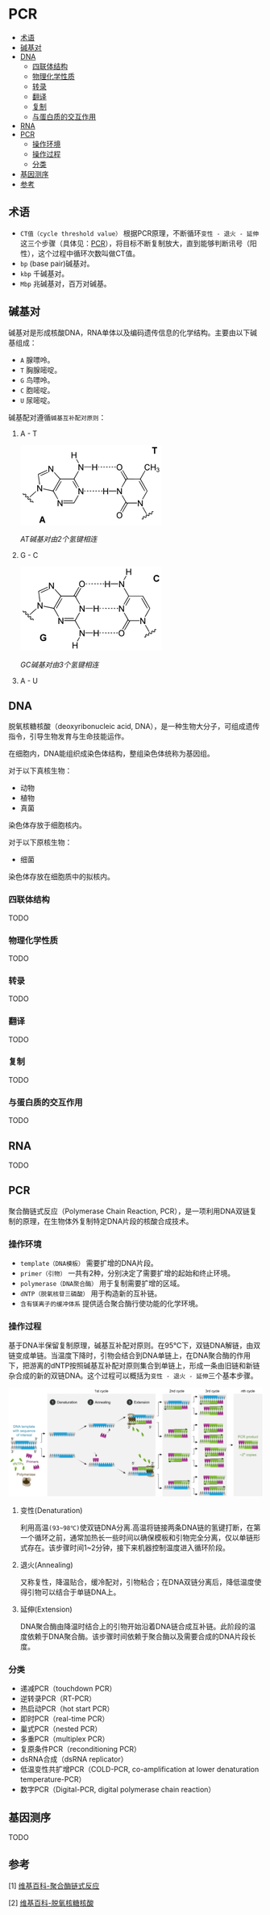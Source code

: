 # PCR

<!-- vim-markdown-toc GFM -->

* [术语](#术语)
* [碱基对](#碱基对)
* [DNA](#dna)
    - [四联体结构](#四联体结构)
    - [物理化学性质](#物理化学性质)
    - [转录](#转录)
    - [翻译](#翻译)
    - [复制](#复制)
    - [与蛋白质的交互作用](#与蛋白质的交互作用)
* [RNA](#rna)
* [PCR](#pcr)
    - [操作环境](#操作环境)
    - [操作过程](#操作过程)
    - [分类](#分类)
* [基因测序](#基因测序)
* [参考](#参考)

<!-- vim-markdown-toc -->



## 术语

- `CT值（cycle threshold value）` 根据PCR原理，不断循环`变性 - 退火 - 延伸`这三个步骤（具体见：[PCR](#PCR)），将目标不断复制放大，直到能够判断讯号（阳性），这个过程中循环次数叫做CT值。
- `bp` (base pair)碱基对。
- `kbp` 千碱基对。
- `Mbp` 兆碱基对，百万对碱基。



## 碱基对

碱基对是形成核酸DNA，RNA单体以及编码遗传信息的化学结构。主要由以下碱基组成：

- `A` 腺嘌呤。
- `T` 胸腺嘧啶。
- `G` 鸟嘌呤。
- `C` 胞嘧啶。
- `U` 尿嘧啶。

碱基配对遵循`碱基互补配对原则`：

1. A - T

   ![a-t](res/a-t.png)

   *AT碱基对由2个氢键相连*

2. G - C

   ![g-c](res/g-c.png)

   *GC碱基对由3个氢键相连*

3. A - U



## DNA

脱氧核糖核酸（deoxyribonucleic acid, DNA），是一种生物大分子，可组成遗传指令，引导生物发育与生命技能运作。

在细胞内，DNA能组织成染色体结构，整组染色体统称为基因组。

对于以下真核生物：

- 动物
- 植物
- 真菌

染色体存放于细胞核内。

对于以下原核生物：

- 细菌

染色体存放在细胞质中的拟核内。

### 四联体结构

TODO

### 物理化学性质

TODO

### 转录

TODO

### 翻译

TODO

### 复制

TODO

### 与蛋白质的交互作用

TODO



## RNA

TODO



## PCR

聚合酶链式反应（Polymerase Chain Reaction, PCR），是一项利用DNA双链复制的原理，在生物体外复制特定DNA片段的核酸合成技术。

### 操作环境

- `template（DNA模板）` 需要扩增的DNA片段。
- `primer（引物）` 一共有2种，分别决定了需要扩增的起始和终止环境。
- `polymerase（DNA聚合酶）` 用于复制需要扩增的区域。
- `dNTP（脱氧核苷三磷酸）` 用于构造新的互补链。
- `含有镁离子的缓冲体系` 提供适合聚合酶行使功能的化学环境。

### 操作过程

基于DNA半保留复制原理，碱基互补配对原则。在95℃下，双链DNA解链，由双链变成单链。当温度下降时，引物会结合到DNA单链上，在DNA聚合酶的作用下，把游离的dNTP按照碱基互补配对原则集合到单链上，形成一条由旧链和新链杂合成的新的双链DNA。这个过程可以概括为`变性 - 退火 - 延伸`三个基本步骤。

![pcr](res/pcr.png)

1. 变性(Denaturation)

    利用高温`(93~98℃)`使双链DNA分离.高温将链接两条DNA链的氢键打断，在第一个循环之前，通常加热长一些时间以确保模板和引物完全分离，仅以单链形式存在。该步骤时间1~2分钟，接下来机器控制温度进入循环阶段。

2. 退火(Annealing)

   又称复性，降温贴合，缓冷配对，引物粘合；在DNA双链分离后，降低温度使得引物可以结合于单链DNA上。

3. 延伸(Extension)

   DNA聚合酶由降温时结合上的引物开始沿着DNA链合成互补链。此阶段的温度依赖于DNA聚合酶。该步骤时间依赖于聚合酶以及需要合成的DNA片段长度。

### 分类

- 递减PCR（touchdown PCR）
- 逆转录PCR（RT-PCR）
- 热启动PCR（hot start PCR）
- 即时PCR（real-time PCR）
- 巢式PCR（nested PCR）
- 多重PCR（multiplex PCR）
- 复原条件PCR（reconditioning PCR）
- dsRNA合成（dsRNA replicator）
- 低温变性共扩增PCR（COLD-PCR, co-amplification at lower denaturation temperature-PCR）
- 数字PCR（Digital-PCR, digital polymerase chain reaction）



## 基因测序

TODO



## 参考

[1] [维基百科-聚合酶链式反应](https://zh.wikipedia.org/wiki/%E8%81%9A%E5%90%88%E9%85%B6%E9%93%BE%E5%BC%8F%E5%8F%8D%E5%BA%94)

[2] [维基百科-脱氧核糖核酸](https://zh.wikipedia.org/wiki/%E8%84%B1%E6%B0%A7%E6%A0%B8%E7%B3%96%E6%A0%B8%E9%85%B8)

